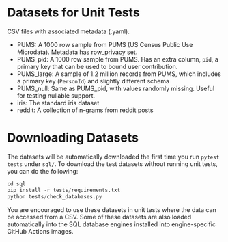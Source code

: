 # Datasets for Unit Tests

CSV files with associated metadata (.yaml).

* PUMS: A 1000 row sample from PUMS (US Census Public Use Microdata).  Metadata has row_privacy set.
* PUMS_pid: A 1000 row sample from PUMS.  Has an extra column, `pid`, a primary key that can be used to bound user contribution.
* PUMS_large: A sample of 1.2 million records from PUMS, which includes a primary key (`PersonId`) and slightly different schema
* PUMS_null: Same as PUMS_pid, with values randomly missing.  Useful for testing nullable support.
* iris: The standard iris dataset
* reddit: A collection of n-grams from reddit posts

# Downloading Datasets

The datasets will be automatically downloaded the first time you run `pytest tests` under `sql/`.  To download the test datasets
without running unit tests, you can do the following:

```python
cd sql
pip install -r tests/requirements.txt
python tests/check_databases.py
```

You are encouraged to use these datasets in unit tests where the data can be accessed from a CSV.  Some of these datasets are also loaded automatically into the SQL database engines installed into engine-specific GitHub Actions images.
